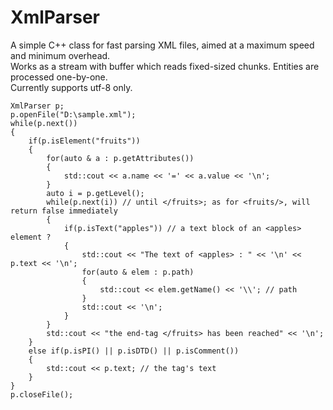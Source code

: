 # XmlParser
A simple C++ class for fast parsing XML files, aimed at a maximum speed and minimum overhead. <br>
Works as a stream with buffer which reads fixed-sized chunks. Entities are processed one-by-one.  <br>
Currently supports utf-8 only.

    XmlParser p;
    p.openFile("D:\sample.xml");
    while(p.next())
    {
        if(p.isElement("fruits"))
        {
            for(auto & a : p.getAttributes())
            { 
                std::cout << a.name << '=' << a.value << '\n';
            }
            auto i = p.getLevel();
            while(p.next(i)) // until </fruits>; as for <fruits/>, will return false immediately
            {
                if(p.isText("apples")) // a text block of an <apples> element ? 
                {
                    std::cout << "The text of <apples> : " << '\n' << p.text << '\n'; 
                    for(auto & elem : p.path)
                    {
                        std::cout << elem.getName() << '\\'; // path
                    }
                    std::cout << '\n';
                }
            }
            std::cout << "the end-tag </fruits> has been reached" << '\n';
        }
        else if(p.isPI() || p.isDTD() || p.isComment())
        {
            std::cout << p.text; // the tag's text
        }
    }
    p.closeFile(); 
